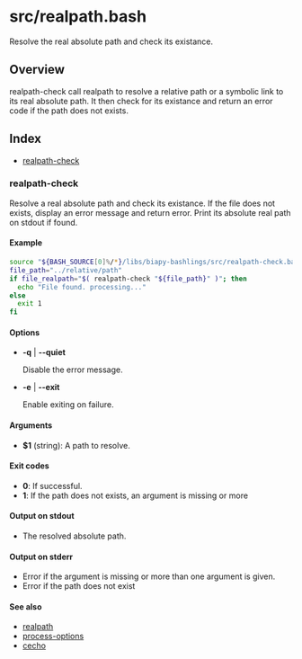 # src/realpath.bash

Resolve the real absolute path and check its existance.

## Overview

realpath-check call realpath to resolve a relative path or a symbolic
link to its real absolute path. It then check for its existance and
return an error code if the path does not exists.

## Index

* [realpath-check](#realpath-check)

### realpath-check

Resolve a real absolute path and check its existance.
If the file does not exists, display an error message and return error.
Print its absolute real path on stdout if found.

#### Example

```bash
source "${BASH_SOURCE[0]%/*}/libs/biapy-bashlings/src/realpath-check.bash"
file_path="../relative/path"
if file_realpath="$( realpath-check "${file_path}" )"; then
  echo "File found. processing..."
else
  exit 1
fi
```

#### Options

* **-q** | **--quiet**

  Disable the error message.

* **-e** | **--exit**

  Enable exiting on failure.

#### Arguments

* **$1** (string): A path to resolve.

#### Exit codes

* **0**: If successful.
* **1**: If the path does not exists, an argument is missing or more

#### Output on stdout

* The resolved absolute path.

#### Output on stderr

* Error if the argument is missing or more than one argument is given.
* Error if the path does not exist

#### See also

* [realpath](./realpath.md#realpath)
* [process-options](./process-options.md#process-options)
* [cecho](./cecho.md#cecho)

